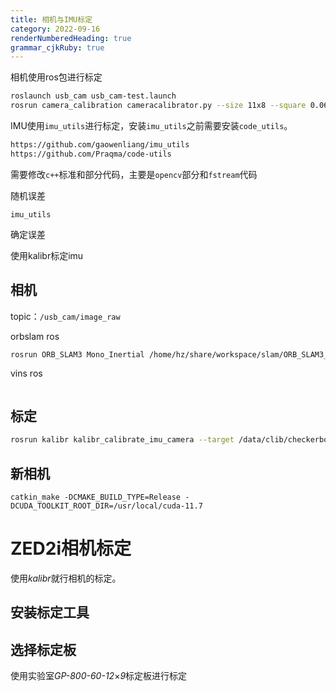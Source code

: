 ```yaml
---
title: 相机与IMU标定
category: 2022-09-16
renderNumberedHeading: true
grammar_cjkRuby: true
---
```


相机使用ros包进行标定 
``` bash
roslaunch usb_cam usb_cam-test.launch
rosrun camera_calibration cameracalibrator.py --size 11x8 --square 0.06 image:=/usb_cam/image_raw camera:=/usb_cam
```

IMU使用`imu_utils`进行标定，安装`imu_utils`之前需要安装`code_utils`。

``` bash
https://github.com/gaowenliang/imu_utils
https://github.com/Praqma/code-utils
```
需要修改`c++`标准和部分代码，主要是`opencv`部分和`fstream`代码

随机误差

``` ebnf
imu_utils
```

确定误差


使用kalibr标定imu


## 相机
topic：`/usb_cam/image_raw`


orbslam ros

``` bash
rosrun ORB_SLAM3 Mono_Inertial /home/hz/share/workspace/slam/ORB_SLAM3_NOETIC/Vocabulary/ORBvoc.txt /mnt/share/workspace/slam/ORB_SLAM3_NOETIC/Examples/ROS/ORB_SLAM3/vio.yaml 
```
vins ros

``` bash

```


## 标定

``` bash
rosrun kalibr kalibr_calibrate_imu_camera --target /data/clib/checkerboard.yaml  --cam /data/clib/cam.yaml --imu /data/clib/imu.yaml --bag /data/clib/stereo_imu_biaoding_2022-09-16-19-33-04.bag 
```

## 新相机

``` routeros
catkin_make -DCMAKE_BUILD_TYPE=Release -DCUDA_TOOLKIT_ROOT_DIR=/usr/local/cuda-11.7
```

# ZED2i相机标定
使用*kalibr*就行相机的标定。
## 安装标定工具
## 选择标定板
使用实验室*GP-800-60-12*$\times$*9*标定板进行标定